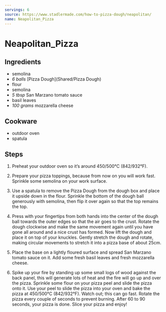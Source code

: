 ```yaml
---
servings: 6
source: https://www.stadlermade.com/how-to-pizza-dough/neapolitan/
name: Neapolitan_Pizza
---
```


# Neapolitan_Pizza

## Ingredients

- semolina
- *6 balls* [Pizza Dough](Shared/Pizza Dough)
- flour
- semolina
- *5 tbsp* San Marzano tomato sauce
- basil leaves
- *100 grams* mozzarella cheese

## Cookware

- outdoor oven
- spatula

## Steps

1. Preheat your outdoor oven so it’s around 450/500°C (842/932°F).

2. Prepare your pizza toppings, because from now on you will work fast. Sprinkle
some semolina on your work surface.

3. Use a spatula to remove the Pizza Dough from the dough box and place it
upside down in the flour. Sprinkle the bottom of the dough ball generously with
semolina, then flip it over again so that the top remains the top.

4. Press with your fingertips from both hands into the center of the dough ball
towards the outer edges so that the air goes to the crust. Rotate the dough
clockwise and make the same movement again until you have gone all around and a
nice crust has formed. Now lift the dough and place it on top of your knuckles.
Gently stretch the dough and rotate, making circular movements to stretch it
into a pizza base of about 25cm.

5. Place the base on a lightly floured surface and spread San Marzano tomato
sauce on it. Add some fresh basil leaves and fresh mozzarella cheese.

6. Spike up your fire by standing up some small logs of wood against the back
panel, this will generate lots of heat and the fire will go up and over the
pizza.  Sprinkle some flour on your pizza peel and slide the pizza onto it.  Use
your peel to slide the pizza into your oven and bake the pizza at 450/500°C
(842/932°F). Watch out; this can go fast. Rotate the pizza every couple of
seconds to prevent burning. After 60 to 90 seconds, your pizza is done. Slice
your pizza and enjoy!

